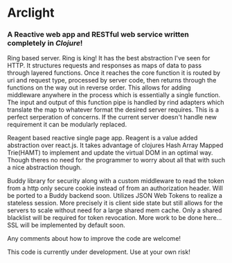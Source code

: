 # Arclight
### A Reactive web app and RESTful web service written completely in **_Clojure_**!

Ring based server. Ring is king! It has the best abstraction I've seen for HTTP. It structures requests and responses as maps of data to pass through layered functions. Once it reaches the core function it is routed by uri and request type, processed by server code, then returns through the functions on the way out in reverse order. This allows for adding middleware anywhere in the process which is essentially a single function. The input and output of this function pipe is handled by rind adapters which translate the map to whatever format the desired server requires. This is a perfect serperation of concerns. If the current server doesn't handle new requirement it can be modularly replaced.

Reagent based reactive single page app. Reagent is a value added abstraction over react.js. It takes advantage of clojures Hash Array Mapped Trie(HAMT) to implement and update the virtual DOM in an optimal way. Though theres no need for the programmer to worry about all that with such a nice abstraction though.

Buddy library for security along with a custom middleware to read the token from a http only secure cookie instead of from an authorization header. Will be ported to a Buddy backend soon. Utilizes JSON Web Tokens to realize a stateless session. More precisely it is client side state but still allows for the servers to scale without need for a large shared mem cache. Only a shared blacklist will be required for token revocation. More work to be done here... SSL will be implemented by default soon.

Any comments about how to improve the code are welcome!

This code is currently under development. Use at your own risk!
